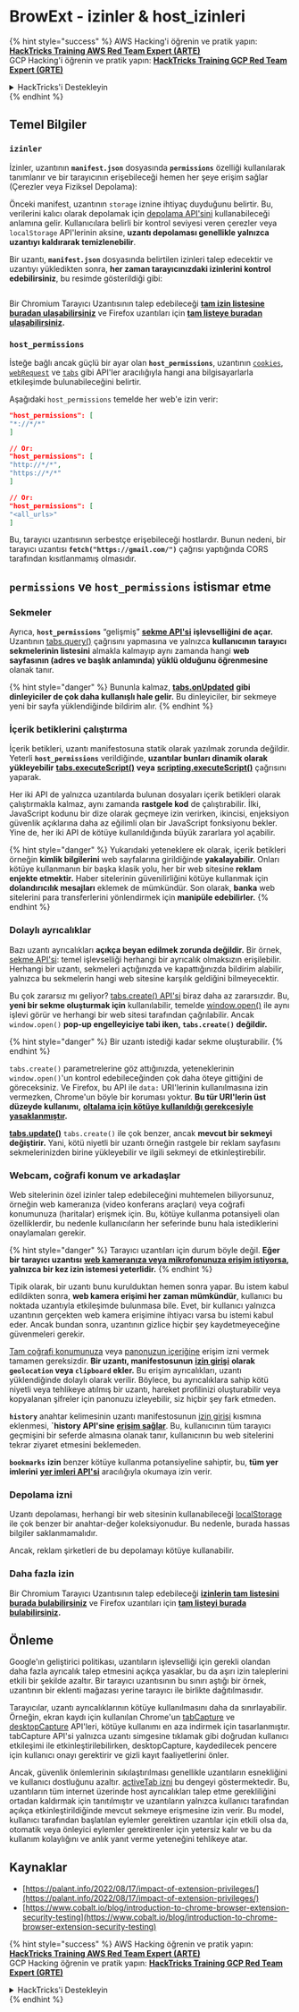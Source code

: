 # BrowExt - izinler & host\_izinleri

{% hint style="success" %}
AWS Hacking'i öğrenin ve pratik yapın:<img src="/.gitbook/assets/arte.png" alt="" data-size="line">[**HackTricks Training AWS Red Team Expert (ARTE)**](https://training.hacktricks.xyz/courses/arte)<img src="/.gitbook/assets/arte.png" alt="" data-size="line">\
GCP Hacking'i öğrenin ve pratik yapın: <img src="/.gitbook/assets/grte.png" alt="" data-size="line">[**HackTricks Training GCP Red Team Expert (GRTE)**<img src="/.gitbook/assets/grte.png" alt="" data-size="line">](https://training.hacktricks.xyz/courses/grte)

<details>

<summary>HackTricks'i Destekleyin</summary>

* [**abonelik planlarını**](https://github.com/sponsors/carlospolop) kontrol edin!
* **💬 [**Discord grubuna**](https://discord.gg/hRep4RUj7f) veya [**telegram grubuna**](https://t.me/peass) katılın ya da **Twitter'da** 🐦 [**@hacktricks\_live**](https://twitter.com/hacktricks\_live)**'i takip edin.**
* **Hacking ipuçlarını paylaşmak için** [**HackTricks**](https://github.com/carlospolop/hacktricks) ve [**HackTricks Cloud**](https://github.com/carlospolop/hacktricks-cloud) github reposuna PR gönderin.

</details>
{% endhint %}

## Temel Bilgiler

### **`izinler`**

İzinler, uzantının **`manifest.json`** dosyasında **`permissions`** özelliği kullanılarak tanımlanır ve bir tarayıcının erişebileceği hemen her şeye erişim sağlar (Çerezler veya Fiziksel Depolama):

Önceki manifest, uzantının `storage` iznine ihtiyaç duyduğunu belirtir. Bu, verilerini kalıcı olarak depolamak için [depolama API'sini](https://developer.mozilla.org/en-US/docs/Mozilla/Add-ons/WebExtensions/API/storage) kullanabileceği anlamına gelir. Kullanıcılara belirli bir kontrol seviyesi veren çerezler veya `localStorage` API'lerinin aksine, **uzantı depolaması genellikle yalnızca uzantıyı kaldırarak temizlenebilir**.

Bir uzantı, **`manifest.json`** dosyasında belirtilen izinleri talep edecektir ve uzantıyı yükledikten sonra, **her zaman tarayıcınızdaki izinlerini kontrol edebilirsiniz**, bu resimde gösterildiği gibi:

<figure><img src="../../.gitbook/assets/image (18).png" alt=""><figcaption></figcaption></figure>

Bir Chromium Tarayıcı Uzantısının talep edebileceği [**tam izin listesine buradan ulaşabilirsiniz**](https://developer.chrome.com/docs/extensions/develop/concepts/declare-permissions#permissions) ve Firefox uzantıları için [**tam listeye buradan ulaşabilirsiniz**](https://developer.mozilla.org/en-US/docs/Mozilla/Add-ons/WebExtensions/manifest.json/permissions#api\_permissions)**.**

### `host_permissions`

İsteğe bağlı ancak güçlü bir ayar olan **`host_permissions`**, uzantının [`cookies`](https://developer.mozilla.org/en-US/docs/Mozilla/Add-ons/WebExtensions/API/cookies), [`webRequest`](https://developer.mozilla.org/en-US/docs/Mozilla/Add-ons/WebExtensions/API/webRequest) ve [`tabs`](https://developer.mozilla.org/en-US/docs/Mozilla/Add-ons/WebExtensions/API/tabs) gibi API'ler aracılığıyla hangi ana bilgisayarlarla etkileşimde bulunabileceğini belirtir.

Aşağıdaki `host_permissions` temelde her web'e izin verir:
```json
"host_permissions": [
"*://*/*"
]

// Or:
"host_permissions": [
"http://*/*",
"https://*/*"
]

// Or:
"host_permissions": [
"<all_urls>"
]
```
Bu, tarayıcı uzantısının serbestçe erişebileceği hostlardır. Bunun nedeni, bir tarayıcı uzantısı **`fetch("https://gmail.com/")`** çağrısı yaptığında CORS tarafından kısıtlanmamış olmasıdır.

## `permissions` ve `host_permissions` istismar etme

### Sekmeler

Ayrıca, **`host_permissions`** “gelişmiş” [**sekme API'si**](https://developer.mozilla.org/en-US/docs/Mozilla/Add-ons/WebExtensions/API/tabs) **işlevselliğini de açar.** Uzantının [tabs.query()](https://developer.mozilla.org/en-US/docs/Mozilla/Add-ons/WebExtensions/API/tabs/query) çağrısını yapmasına ve yalnızca **kullanıcının tarayıcı sekmelerinin listesini** almakla kalmayıp aynı zamanda hangi **web sayfasının (adres ve başlık anlamında) yüklü olduğunu öğrenmesine** olanak tanır.

{% hint style="danger" %}
Bununla kalmaz, [**tabs.onUpdated**](https://developer.mozilla.org/en-US/docs/Mozilla/Add-ons/WebExtensions/API/tabs/onUpdated) **gibi dinleyiciler de çok daha kullanışlı hale gelir.** Bu dinleyiciler, bir sekmeye yeni bir sayfa yüklendiğinde bildirim alır.
{% endhint %}

### İçerik betiklerini çalıştırma <a href="#running-content-scripts" id="running-content-scripts"></a>

İçerik betikleri, uzantı manifestosuna statik olarak yazılmak zorunda değildir. Yeterli **`host_permissions`** verildiğinde, **uzantılar bunları dinamik olarak yükleyebilir** [**tabs.executeScript()**](https://developer.mozilla.org/en-US/docs/Mozilla/Add-ons/WebExtensions/API/tabs/executeScript) **veya** [**scripting.executeScript()**](https://developer.mozilla.org/en-US/docs/Mozilla/Add-ons/WebExtensions/API/scripting/executeScript) çağrısını yaparak.

Her iki API de yalnızca uzantılarda bulunan dosyaları içerik betikleri olarak çalıştırmakla kalmaz, aynı zamanda **rastgele kod** de çalıştırabilir. İlki, JavaScript kodunu bir dize olarak geçmeye izin verirken, ikincisi, enjeksiyon güvenlik açıklarına daha az eğilimli olan bir JavaScript fonksiyonu bekler. Yine de, her iki API de kötüye kullanıldığında büyük zararlara yol açabilir.

{% hint style="danger" %}
Yukarıdaki yeteneklere ek olarak, içerik betikleri örneğin **kimlik bilgilerini** web sayfalarına girildiğinde **yakalayabilir.** Onları kötüye kullanmanın bir başka klasik yolu, her bir web sitesine **reklam enjekte etmektir.** Haber sitelerinin güvenilirliğini kötüye kullanmak için **dolandırıcılık mesajları** eklemek de mümkündür. Son olarak, **banka** web sitelerini para transferlerini yönlendirmek için **manipüle edebilirler.**
{% endhint %}

### Dolaylı ayrıcalıklar <a href="#implicit-privileges" id="implicit-privileges"></a>

Bazı uzantı ayrıcalıkları **açıkça beyan edilmek zorunda değildir.** Bir örnek, [sekme API'si](https://developer.mozilla.org/en-US/docs/Mozilla/Add-ons/WebExtensions/API/tabs): temel işlevselliği herhangi bir ayrıcalık olmaksızın erişilebilir. Herhangi bir uzantı, sekmeleri açtığınızda ve kapattığınızda bildirim alabilir, yalnızca bu sekmelerin hangi web sitesine karşılık geldiğini bilmeyecektir.

Bu çok zararsız mı geliyor? [tabs.create() API'si](https://developer.mozilla.org/en-US/docs/Mozilla/Add-ons/WebExtensions/API/tabs/create) biraz daha az zararsızdır. Bu, **yeni bir sekme oluşturmak için** kullanılabilir, temelde [window.open()](https://developer.mozilla.org/en-US/docs/Web/API/Window/open) ile aynı işlevi görür ve herhangi bir web sitesi tarafından çağrılabilir. Ancak `window.open()` **pop-up engelleyiciye tabi iken, `tabs.create()` değildir.**

{% hint style="danger" %}
Bir uzantı istediği kadar sekme oluşturabilir.
{% endhint %}

`tabs.create()` parametrelerine göz attığınızda, yeteneklerinin `window.open()`'un kontrol edebileceğinden çok daha öteye gittiğini de göreceksiniz. Ve Firefox, bu API ile `data:` URI'lerinin kullanılmasına izin vermezken, Chrome'un böyle bir koruması yoktur. **Bu tür URI'lerin üst düzeyde kullanımı,** [**oltalama için kötüye kullanıldığı gerekçesiyle yasaklanmıştır**](https://bugzilla.mozilla.org/show\_bug.cgi?id=1331351)**.**

[**tabs.update()**](https://developer.mozilla.org/en-US/docs/Mozilla/Add-ons/WebExtensions/API/tabs/update) `tabs.create()` ile çok benzer, ancak **mevcut bir sekmeyi değiştirir.** Yani, kötü niyetli bir uzantı örneğin rastgele bir reklam sayfasını sekmelerinizden birine yükleyebilir ve ilgili sekmeyi de etkinleştirebilir.

### Webcam, coğrafi konum ve arkadaşlar <a href="#webcam-geolocation-and-friends" id="webcam-geolocation-and-friends"></a>

Web sitelerinin özel izinler talep edebileceğini muhtemelen biliyorsunuz, örneğin web kameranıza (video konferans araçları) veya coğrafi konumunuza (haritalar) erişmek için. Bu, kötüye kullanma potansiyeli olan özelliklerdir, bu nedenle kullanıcıların her seferinde bunu hala istediklerini onaylamaları gerekir.

{% hint style="danger" %}
Tarayıcı uzantıları için durum böyle değil. **Eğer bir tarayıcı uzantısı** [**web kameranıza veya mikrofonunuza erişim istiyorsa**](https://developer.mozilla.org/en-US/docs/Web/API/MediaDevices/getUserMedia)**, yalnızca bir kez izin istemesi yeterlidir.**
{% endhint %}

Tipik olarak, bir uzantı bunu kurulduktan hemen sonra yapar. Bu istem kabul edildikten sonra, **web kamera erişimi her zaman mümkündür**, kullanıcı bu noktada uzantıyla etkileşimde bulunmasa bile. Evet, bir kullanıcı yalnızca uzantının gerçekten web kamera erişimine ihtiyacı varsa bu istemi kabul eder. Ancak bundan sonra, uzantının gizlice hiçbir şey kaydetmeyeceğine güvenmeleri gerekir.

[Tam coğrafi konumunuza](https://developer.mozilla.org/en-US/docs/Web/API/Geolocation) veya [panonuzun içeriğine](https://developer.mozilla.org/en-US/docs/Web/API/Clipboard\_API) erişim izni vermek tamamen gereksizdir. **Bir uzantı, manifestosunun** [**izin girişi**](https://developer.mozilla.org/en-US/docs/Mozilla/Add-ons/WebExtensions/manifest.json/permissions) **olarak `geolocation` veya `clipboard` ekler.** Bu erişim ayrıcalıkları, uzantı yüklendiğinde dolaylı olarak verilir. Böylece, bu ayrıcalıklara sahip kötü niyetli veya tehlikeye atılmış bir uzantı, hareket profilinizi oluşturabilir veya kopyalanan şifreler için panonuzu izleyebilir, siz hiçbir şey fark etmeden.

**`history`** anahtar kelimesinin uzantı manifestosunun [izin girişi](https://developer.mozilla.org/en-US/docs/Mozilla/Add-ons/WebExtensions/manifest.json/permissions) kısmına eklenmesi, **`history API'sine** [**erişim sağlar**](https://developer.mozilla.org/en-US/docs/Mozilla/Add-ons/WebExtensions/API/history). Bu, kullanıcının tüm tarayıcı geçmişini bir seferde almasına olanak tanır, kullanıcının bu web sitelerini tekrar ziyaret etmesini beklemeden.

**`bookmarks`** **izin** benzer kötüye kullanma potansiyeline sahiptir, bu, **tüm yer imlerini** [**yer imleri API'si**](https://developer.mozilla.org/en-US/docs/Mozilla/Add-ons/WebExtensions/API/bookmarks) aracılığıyla okumaya izin verir.

### Depolama izni <a href="#the-storage-permission" id="the-storage-permission"></a>

Uzantı depolaması, herhangi bir web sitesinin kullanabileceği [localStorage](https://developer.mozilla.org/en-US/docs/Web/API/Window/localStorage) ile çok benzer bir anahtar-değer koleksiyonudur. Bu nedenle, burada hassas bilgiler saklanmamalıdır.

Ancak, reklam şirketleri de bu depolamayı kötüye kullanabilir.

### Daha fazla izin

Bir Chromium Tarayıcı Uzantısının talep edebileceği [**izinlerin tam listesini burada bulabilirsiniz**](https://developer.chrome.com/docs/extensions/develop/concepts/declare-permissions#permissions) ve Firefox uzantıları için [**tam listeyi burada bulabilirsiniz**](https://developer.mozilla.org/en-US/docs/Mozilla/Add-ons/WebExtensions/manifest.json/permissions#api\_permissions)**.**

## Önleme <a href="#why-not-restrict-extension-privileges" id="why-not-restrict-extension-privileges"></a>

Google'ın geliştirici politikası, uzantıların işlevselliği için gerekli olandan daha fazla ayrıcalık talep etmesini açıkça yasaklar, bu da aşırı izin taleplerini etkili bir şekilde azaltır. Bir tarayıcı uzantısının bu sınırı aştığı bir örnek, uzantının bir eklenti mağazası yerine tarayıcı ile birlikte dağıtılmasıdır.

Tarayıcılar, uzantı ayrıcalıklarının kötüye kullanılmasını daha da sınırlayabilir. Örneğin, ekran kaydı için kullanılan Chrome'un [tabCapture](https://developer.chrome.com/docs/extensions/reference/tabCapture/) ve [desktopCapture](https://developer.chrome.com/docs/extensions/reference/desktopCapture/) API'leri, kötüye kullanımı en aza indirmek için tasarlanmıştır. tabCapture API'si yalnızca uzantı simgesine tıklamak gibi doğrudan kullanıcı etkileşimi ile etkinleştirilebilirken, desktopCapture, kaydedilecek pencere için kullanıcı onayı gerektirir ve gizli kayıt faaliyetlerini önler.

Ancak, güvenlik önlemlerinin sıkılaştırılması genellikle uzantıların esnekliğini ve kullanıcı dostluğunu azaltır. [activeTab izni](https://developer.mozilla.org/en-US/docs/Mozilla/Add-ons/WebExtensions/manifest.json/permissions#activetab\_permission) bu dengeyi göstermektedir. Bu, uzantıların tüm internet üzerinde host ayrıcalıkları talep etme gerekliliğini ortadan kaldırmak için tanıtılmıştır ve uzantıların yalnızca kullanıcı tarafından açıkça etkinleştirildiğinde mevcut sekmeye erişmesine izin verir. Bu model, kullanıcı tarafından başlatılan eylemler gerektiren uzantılar için etkili olsa da, otomatik veya önleyici eylemler gerektirenler için yetersiz kalır ve bu da kullanım kolaylığını ve anlık yanıt verme yeteneğini tehlikeye atar.

## **Kaynaklar**

* [https://palant.info/2022/08/17/impact-of-extension-privileges/](https://palant.info/2022/08/17/impact-of-extension-privileges/)
* [https://www.cobalt.io/blog/introduction-to-chrome-browser-extension-security-testing](https://www.cobalt.io/blog/introduction-to-chrome-browser-extension-security-testing)

{% hint style="success" %}
AWS Hacking öğrenin ve pratik yapın:<img src="/.gitbook/assets/arte.png" alt="" data-size="line">[**HackTricks Training AWS Red Team Expert (ARTE)**](https://training.hacktricks.xyz/courses/arte)<img src="/.gitbook/assets/arte.png" alt="" data-size="line">\
GCP Hacking öğrenin ve pratik yapın: <img src="/.gitbook/assets/grte.png" alt="" data-size="line">[**HackTricks Training GCP Red Team Expert (GRTE)**<img src="/.gitbook/assets/grte.png" alt="" data-size="line">](https://training.hacktricks.xyz/courses/grte)

<details>

<summary>HackTricks'i Destekleyin</summary>

* [**abonelik planlarını**](https://github.com/sponsors/carlospolop) kontrol edin!
* **💬 [**Discord grubuna**](https://discord.gg/hRep4RUj7f) veya [**telegram grubuna**](https://t.me/peass) katılın ya da **Twitter'da** 🐦 [**@hacktricks\_live**](https://twitter.com/hacktricks\_live)**'i takip edin.**
* **HackTricks** ve **HackTricks Cloud** github reposuna PR göndererek hacking ipuçlarını paylaşın.

</details>
{% endhint %}
